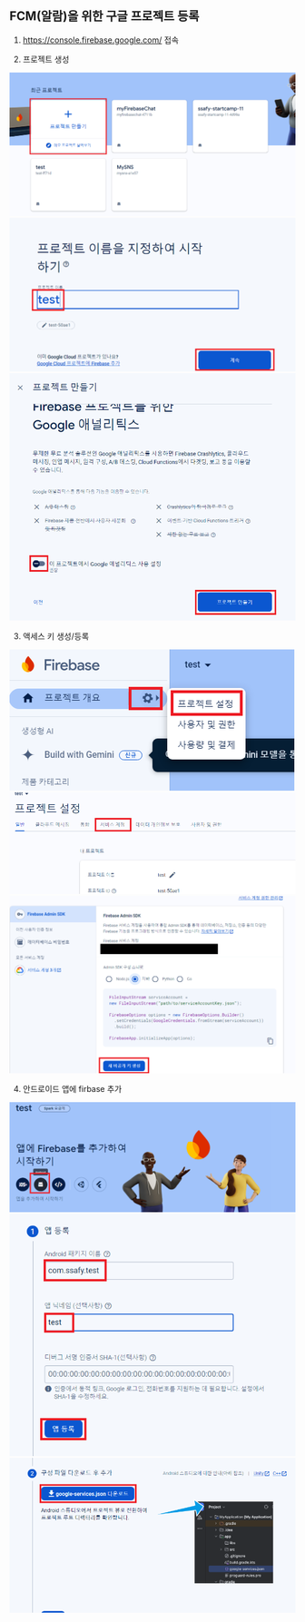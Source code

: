 ## FCM(알람)을 위한 구글 프로젝트 등록

1. https://console.firebase.google.com/ 접속

2. 프로젝트 생성

![생성 1](./0_1.png)
![생성 2](./0_2.png)
![생성 3](./0_3.png)

3. 액세스 키 생성/등록

![액세스 키 1](./1_1.png)
![엑세스 키 2](./1_2.png)
![액세스 키 3](./1_3.png)

4. 안드로이드 앱에 firbase 추가

![앱 1](./2_1.png)
![앱 2](./2_2.png)
![앱 3](./2_3.png)
